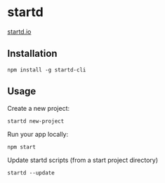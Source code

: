 # startd
[startd.io](https://www.startd.io)

## Installation

```
npm install -g startd-cli
```

## Usage

Create a new project:
```
startd new-project
```

Run your app locally:
```
npm start
```

Update startd scripts (from a start project directory)
```
startd --update
```
